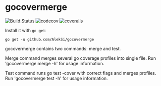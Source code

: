 # gocovermerge

[![Build Status](https://travis-ci.org/AlekSi/gocovermerge.svg?branch=master)](https://travis-ci.org/AlekSi/gocovermerge)
[![codecov](https://codecov.io/gh/AlekSi/gocovermerge/branch/master/graph/badge.svg)](https://codecov.io/gh/AlekSi/gocovermerge)
[![coveralls](https://coveralls.io/repos/github/AlekSi/gocovermerge/badge.svg?branch=master)](https://coveralls.io/github/AlekSi/gocovermerge)

Install it with `go get`:
```
go get -u github.com/AlekSi/gocovermerge
```

gocovermerge contains two commands: merge and test.

Merge command merges several go coverage profiles into single file.
Run 'gocovermerge merge -h' for usage information.

Test command runs go test -cover with correct flags and merges profiles.
Run 'gocovermerge test -h' for usage information.
